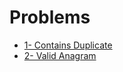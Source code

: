 # Problems 

- [1- Contains Duplicate](https://leetcode.com/problems/contains-duplicate/)
- [2- Valid Anagram](https://leetcode.com/problems/valid-anagram/)